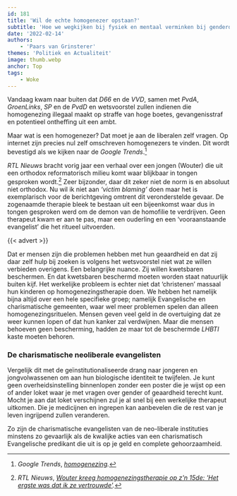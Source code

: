 ```yaml
---
id: 181
title: 'Wil de echte homogenezer opstaan?'
subtitle: 'Hoe we wegkijken bij fysiek en mentaal verminken bij genderdysforie maar rituelen en bidden illegaal verklaren'
date: '2022-02-14'
authors:
    - 'Paars van Grinsterer'
themes: 'Politiek en Actualiteit'
image: thumb.webp
anchor: Top
tags:
    - Woke
---
```


Vandaag kwam naar buiten dat _D66_ en de _VVD_, samen met _PvdA_, _GroenLinks_, _SP_ en de _PvdD_ en wetsvoorstel zullen indienen die homogenezing illegaal maakt op straffe van hoge boetes, gevangenisstraf en potentieel ontheffing uit een ambt.

Maar wat is een homogenezer? Dat moet je aan de liberalen zelf vragen. Op internet zijn precies nul zelf omschreven homogenezers te vinden. Dit wordt bevestigd als we kijken naar de _Google Trends_.[^1]

_RTL Nieuws_ bracht vorig jaar een verhaal over een jongen (Wouter) die uit een orthodox reformatorisch milieu komt waar blijkbaar in tongen gesproken wordt.[^2] Zeer bijzonder, daar dit zeker niet de norm is en absoluut niet orthodox. Nu wil ik niet aan _‘victim blaming’_ doen maar het is exemplarisch voor de berichtgeving omtrent dit veronderstelde gevaar. De zogenaamde therapie bleek te bestaan uit een bijeenkomst waar dus in tongen gesproken werd om de demon van de homofilie te verdrijven. Geen therapeut kwam er aan te pas, maar een ouderling en een ‘vooraanstaande evangelist’ die het ritueel uitvoerden. 

{{< advert >}}

Dat er mensen zijn die problemen hebben met hun geaardheid en dat zij daar zelf hulp bij zoeken is volgens het wetsvoorstel niet wat ze willen verbieden overigens. Een belangrijke nuance.  Zij willen kwetsbaren beschermen. En dat kwetsbaren beschermd moeten worden staat natuurlijk buiten kijf. Het werkelijke probleem is echter niet dat ‘christenen’ massaal hun kinderen op homogenezingstherapie doen. We hebben het namelijk bijna altijd over een hele specifieke groep; namelijk Evangelische en charismatische gemeenten, waar wel meer problemen spelen dan alleen homogenezingsrituelen. Mensen geven veel geld in de overtuiging dat ze weer kunnen lopen of dat hun kanker zal verdwijnen. Maar die mensen behoeven geen bescherming, hadden ze maar tot de beschermde _LHBTI_ kaste moeten behoren.


### De charismatische neoliberale evangelisten

Vergelijk dit met de geïnstitutionaliseerde drang naar jongeren en jongvolwassenen om aan hun biologische identiteit te twijfelen. Je kunt geen overheidsinstelling binnenlopen zonder een poster die je wijst op een of ander loket waar je met vragen over gender of geaardheid terecht kunt. Mocht je aan dat loket verschijnen zul je al snel bij een werkelijke therapeut uitkomen. Die je medicijnen en ingrepen kan aanbevelen die de rest van je leven ingrijpend zullen veranderen.

Zo zijn de charismatische evangelisten van de neo-liberale instituties minstens zo gevaarlijk als de kwalijke acties van een charismatisch Evangelische predikant die uit is op je geld en complete gehoorzaamheid.


[^1]: _Google Trends_, _[homogenezing](https://trends.google.com/trends/explore/TIMESERIES/1644861600?hl=en-US&tz=-60&date=all&geo=NL&q=homogenezing&sni=3)._
[^2]: _RTL Nieuws_, _[Wouter kreeg homogenezingstherapie op z'n 15de: 'Het ergste was dat ik ze vertrouwde'](https://www.rtlnieuws.nl/nieuws/politiek/artikel/5234768/wouter-onderging-homogenezingstherapie-op-zn-15de-het-ergste-was)._
